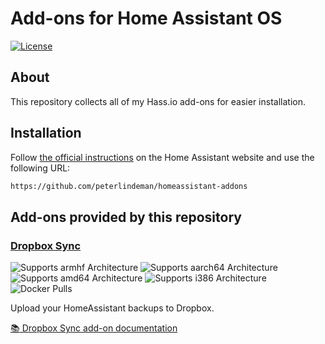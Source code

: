 # Add-ons for Home Assistant OS

[![License][license-shield]](LICENSE.md)

## About

This repository collects all of my Hass.io add-ons for easier installation.

## Installation

Follow [the official instructions](https://www.home-assistant.io/common-tasks/os#installing-third-party-add-ons) on the Home Assistant website and use the following URL:
```txt
https://github.com/peterlindeman/homeassistant-addons
```

## Add-ons provided by this repository

### [Dropbox Sync][addon-dropbox-sync]

![Supports armhf Architecture][dropbox-sync-armhf-shield]
![Supports aarch64 Architecture][dropbox-sync-aarch64-shield]
![Supports amd64 Architecture][dropbox-sync-amd64-shield]
![Supports i386 Architecture][dropbox-sync-i386-shield]
![Docker Pulls][dropbox-sync-pulls-shield]

Upload your HomeAssistant backups to Dropbox.

[:books: Dropbox Sync add-on documentation][addon-dropbox-sync]

[addon-dropbox-sync]: https://github.com/peterlindeman/homeassistant-dropbox-sync
[dropbox-sync-armhf-shield]: https://img.shields.io/badge/armhf-yes-green.svg?style=flat
[dropbox-sync-aarch64-shield]: https://img.shields.io/badge/aarch64-yes-green.svg?style=flat
[dropbox-sync-amd64-shield]: https://img.shields.io/badge/amd64-yes-green.svg?style=flat
[dropbox-sync-i386-shield]: https://img.shields.io/badge/i386-yes-green.svg?style=flat
[dropbox-sync-pulls-shield]: https://img.shields.io/docker/pulls/dwelch2101/dropbox-sync-armhf.svg?style=flat
[license-shield]: https://img.shields.io/github/license/danielwelch/hassio-addons.svg?style=flat
